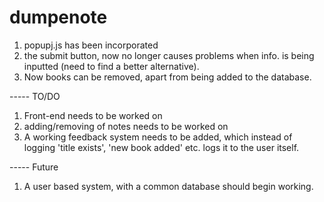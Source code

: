 # dumpenote

1. popupj.js has been incorporated
2. the submit button, now no longer causes problems when info. is being inputted (need to find a better alternative).
3. Now books can be removed, apart from being added to the database.

----- TO/DO
1. Front-end needs to be worked on
2. adding/removing of notes needs to be worked on
3. A working feedback system needs to be added, which instead of logging 'title exists', 'new book added' etc. logs it to the user itself.

----- Future
1. A user based system, with a common database should begin working. 
